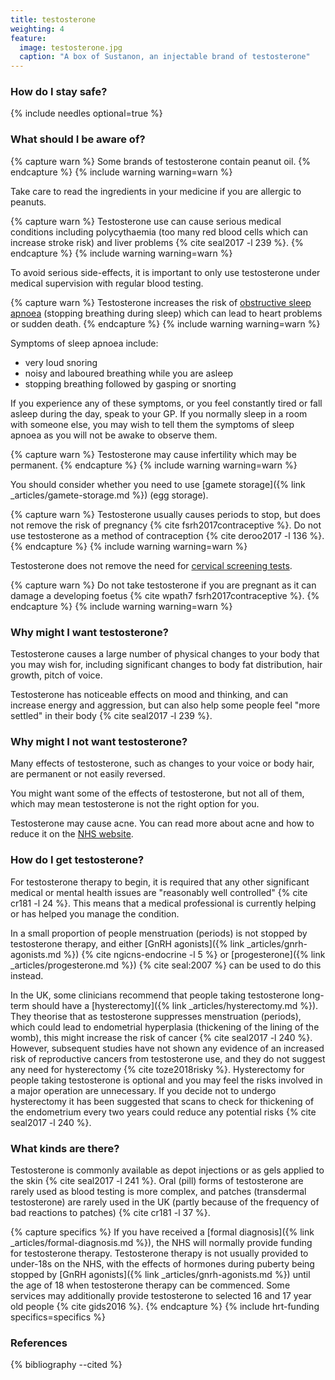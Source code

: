 ```yaml
---
title: testosterone
weighting: 4
feature:
  image: testosterone.jpg
  caption: "A box of Sustanon, an injectable brand of testosterone"
---
```


### How do I stay safe?
{% include needles optional=true %}

### What should I be aware of?

{% capture warn %}
Some brands of testosterone contain peanut oil.
{% endcapture %}
{% include warning warning=warn %}

Take care to read the ingredients in your medicine if you are allergic to peanuts.

{% capture warn %}
Testosterone use can cause serious medical conditions including polycythaemia (too many red blood cells which can increase stroke risk) and liver problems {% cite seal2017 -l 239 %}. 
{% endcapture %}
{% include warning warning=warn %}

To avoid serious side-effects, it is important to only use testosterone under medical supervision with regular blood testing.

{% capture warn %}
Testosterone increases the risk of [obstructive sleep apnoea](http://www.nhs.uk/Conditions/Sleep-apnoea/Pages/Introduction.aspx) (stopping breathing during sleep) which can lead to heart problems or sudden death. 
{% endcapture %}
{% include warning warning=warn %}

Symptoms of sleep apnoea include:

- very loud snoring
- noisy and laboured breathing while you are asleep
- stopping breathing followed by gasping or snorting

If you experience any of these symptoms, or you feel constantly tired or fall asleep during the day, speak to your GP. If you normally sleep in a room with someone else, you may wish to tell them the symptoms of sleep apnoea as you will not be awake to observe them.

{% capture warn %}
Testosterone may cause infertility which may be permanent. 
{% endcapture %}
{% include warning warning=warn %}

You should consider whether you need to use [gamete storage]({% link _articles/gamete-storage.md %}) (egg storage).

{% capture warn %}
Testosterone usually causes periods to stop, but does not remove the risk of pregnancy {% cite fsrh2017contraceptive %}. Do not use testosterone as a method of contraception {% cite deroo2017 -l 136 %}.
{% endcapture %}
{% include warning warning=warn %}

Testosterone does not remove the need for [cervical screening tests](http://www.nhs.uk/conditions/cervical-screening-test/pages/introduction.aspx).

{% capture warn %}
Do not take testosterone if you are pregnant as it can damage a developing foetus {% cite wpath7 fsrh2017contraceptive %}.
{% endcapture %}
{% include warning warning=warn %}

### Why might I want testosterone?

Testosterone causes a large number of physical changes to your body that you may wish for, including significant changes to body fat distribution, hair growth, pitch of voice.

Testosterone has noticeable effects on mood and thinking, and can increase energy and aggression, but can also help some people feel "more settled" in their body {% cite seal2017 -l 239 %}.

### Why might I not want testosterone?

Many effects of testosterone, such as changes to your voice or body hair, are permanent or not easily reversed. 

You might want some of the effects of testosterone, but not all of them, which may mean testosterone is not the right option for you.

Testosterone may cause acne. You can read more about acne and how to reduce it on the [NHS website](http://www.nhs.uk/conditions/Acne/Pages/Introduction.aspx). 

### How do I get testosterone?

For testosterone therapy to begin, it is required that any other significant medical or mental health issues are "reasonably well controlled" {% cite cr181 -l 24 %}. This means that a medical professional is currently helping or has helped you manage the condition.

In a small proportion of people menstruation (periods) is not stopped by testosterone therapy, and either [GnRH agonists]({% link _articles/gnrh-agonists.md %}) {% cite ngicns-endocrine -l 5 %} or [progesterone]({% link _articles/progesterone.md %}) {% cite seal:2007 %} can be used to do this instead.

In the UK, some clinicians recommend that people taking testosterone long-term should have a [hysterectomy]({% link _articles/hysterectomy.md %}). They theorise that as testosterone suppresses menstruation (periods), which could lead to endometrial hyperplasia (thickening of the lining of the womb), this might increase the risk of cancer {% cite seal2017 -l 240 %}. However, subsequent studies have not shown any evidence of an increased risk of reproductive cancers from testosterone use, and they do not suggest any need for hysterectomy {% cite toze2018risky %}. Hysterectomy for people taking testosterone is optional and you may feel the risks involved in a major operation are unnecessary. If you decide not to undergo hysterectomy it has been suggested that scans to check for thickening of the endometrium every two years could reduce any potential risks {% cite seal2017 -l 240 %}.

### What kinds are there?

Testosterone is commonly available as depot injections or as gels applied to the skin {% cite seal2017 -l 241 %}. Oral (pill) forms of testosterone are rarely used as blood testing is more complex, and patches (transdermal testosterone) are rarely used in the UK (partly because of the frequency of bad reactions to patches) {% cite cr181 -l 37 %}.

{% capture specifics %}
If you have received a [formal diagnosis]({% link _articles/formal-diagnosis.md %}), the NHS will normally provide funding for testosterone therapy. Testosterone therapy is not usually provided to under-18s on the NHS, with the effects of hormones during puberty being stopped by [GnRH agonists]({% link _articles/gnrh-agonists.md %}) until the age of 18 when testosterone therapy can be commenced. Some services may additionally provide testosterone to selected 16 and 17 year old people {% cite gids2016 %}.
{% endcapture %}
{% include hrt-funding specifics=specifics %}

### References

{% bibliography --cited %}
